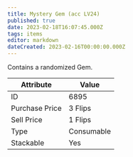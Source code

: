 ```yaml
---
title: Mystery Gem (acc LV24)
published: true
date: 2023-02-18T16:07:45.000Z
tags: items
editor: markdown
dateCreated: 2023-02-16T00:00:00.000Z
---
```


Contains a randomized Gem.

|Attribute|Value|
|-|-|
|ID|6895|
|Purchase Price|3 Flips|
|Sell Price|1 Flips|
|Type|Consumable|
|Stackable|Yes|

